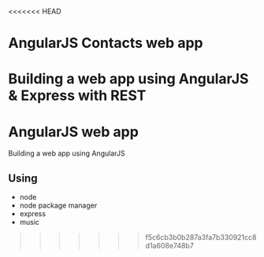 <<<<<<< HEAD
# AngularJS Contacts web app

Building a web app using AngularJS & Express with REST
=======
# AngularJS web app

Building a web app using AngularJS

## Using

- node
- node package manager
- express
- music 
>>>>>>> f5c6cb3b0b287a3fa7b330921cc8d1a608e748b7
